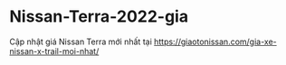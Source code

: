 # Nissan-Terra-2022-gia
Cập nhật giá Nissan Terra mới nhất tại https://giaotonissan.com/gia-xe-nissan-x-trail-moi-nhat/
